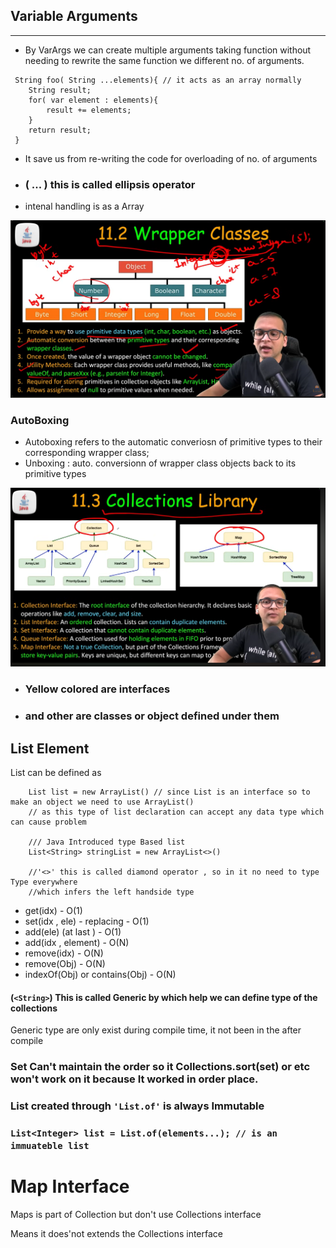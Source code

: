 Variable Arguments
-----------------
-----------------
- By VarArgs we can create multiple arguments taking function without needing to rewrite the same function we different no. of arguments.
```
 String foo( String ...elements){ // it acts as an array normally
    String result;
    for( var element : elements){
        result += elements;
    }
    return result;
 }
```
- It save us from re-writing the code for overloading of no. of arguments
- ### ( ... ) this is called ellipsis operator
- intenal handling is as a Array

![WrapperClasses.png](Notes/WrapperClasses.png)


### AutoBoxing
- Autoboxing refers to the automatic converiosn of primitive types  to their corresponding wrapper class;
- Unboxing : auto. conversionn of wrapper class  objects back to its primitive types

![CollectionClasses.png](Notes/CollectionClasses.png)
- ###  Yellow colored are interfaces
- ### and other are classes or object defined under them

## List Element

List can be defined as 
``` 
    List list = new ArrayList() // since List is an interface so to make an object we need to use ArrayList()
    // as this type of list declaration can accept any data type which can cause problem
    
    /// Java Introduced type Based list 
    List<String> stringList = new ArrayList<>() 
   
    //'<>' this is called diamond operator , so in it no need to type Type everywhere
    //which infers the left handside type
```

- get(idx) - O(1)
- set(idx , ele) - replacing - O(1)
- add(ele) (at last ) - O(1)
- add(idx , element) - O(N)
- remove(idx) - O(N)
- remove(Obj) - O(N)
- indexOf(Obj) or contains(Obj) - O(N)

#### (`<String>`) This is called Generic by which help we can define type of the collections
Generic type are only exist during compile time, it not been in the after compile

### Set Can't maintain the order so it Collections.sort(set) or etc won't work on it because It worked in order place.

### List created through `````'List.of'````` is always Immutable
### `````List<Integer> list = List.of(elements...); // is an immuateble list `````

# Map Interface

Maps is part of Collection but don't use Collections interface

Means it does'not extends the Collections interface 

